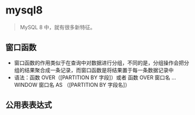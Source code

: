 # mysql8 
> MySQL 8 中，就有很多新特征。

## 窗口函数
  - 窗口函数的作用类似于在查询中对数据进行分组，不同的是，分组操作会把分组的结果聚合成一条记录，而窗口函数是将结果置于每一条数据记录中
  - 语法：函数 OVER（[PARTITION BY 字段]）或者 函数 OVER 窗口名 … WINDOW 窗口名 AS （[PARTITION BY 字段名]）
  
## 公用表表达式
